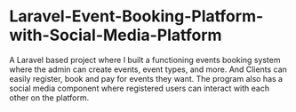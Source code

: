 # Laravel-Event-Booking-Platform-with-Social-Media-Platform
A Laravel based project where I built a functioning events booking system where the admin can create events, event types, and more. And Clients can easily register, book and pay for events they want.  The program also has a social media component where registered users can interact with each other on the platform.
